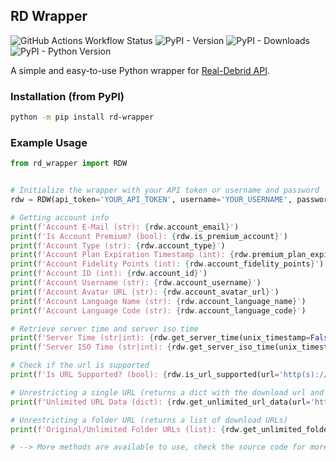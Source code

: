 ## RD Wrapper

![GitHub Actions Workflow Status](https://img.shields.io/github/actions/workflow/status/Henrique-Coder/rd-wrapper/.github%2Fworkflows%2Fpython-package.yml?branch=main&style=for-the-badge&logo=github&labelColor=gray&cacheSeconds=60&link=https%3A%2F%2Fgithub.com%2FHenrique-Coder%2Frd-wrapper)
![PyPI - Version](https://img.shields.io/pypi/v/rd-wrapper?style=for-the-badge&logo=pypi&labelColor=gray&color=white&cacheSeconds=60&link=https%3A%2F%2Fpypi.org%2Fproject%2Frd-wrapper)
![PyPI - Downloads](https://img.shields.io/pypi/dm/rd-wrapper?style=for-the-badge&logo=pypi&labelColor=gray&color=white&cacheSeconds=60&link=https%3A%2F%2Fpypi.org%2Fproject%2Frd-wrapper)
![PyPI - Python Version](https://img.shields.io/pypi/pyversions/rd-wrapper?style=for-the-badge&logo=pypi&labelColor=gray&color=white&cacheSeconds=60&link=https%3A%2F%2Fpypi.org%2Fproject%2Frd-wrapper)

A simple and easy-to-use Python wrapper for [Real-Debrid API](https://api.real-debrid.com).

### Installation (from PyPI)

```bash
python -m pip install rd-wrapper
```

### Example Usage

```python
from rd_wrapper import RDW


# Initialize the wrapper with your API token or username and password
rdw = RDW(api_token='YOUR_API_TOKEN', username='YOUR_USERNAME', password='YOUR_PASSWORD',  anonymous_access=False)

# Getting account info
print(f'Account E-Mail (str): {rdw.account_email}')
print(f'Is Account Premium? (bool): {rdw.is_premium_account}')
print(f'Account Type (str): {rdw.account_type}')
print(f'Account Plan Expiration Timestamp (int): {rdw.premium_plan_expiration_timestamp}')
print(f'Account Fidelity Points (int): {rdw.account_fidelity_points}')
print(f'Account ID (int): {rdw.account_id}')
print(f'Account Username (str): {rdw.account_username}')
print(f'Account Avatar URL (str): {rdw.account_avatar_url}')
print(f'Account Language Name (str): {rdw.account_language_name}')
print(f'Account Language Code (str): {rdw.account_language_code}')

# Retrieve server time and server iso time
print(f'Server Time (str|int): {rdw.get_server_time(unix_timestamp=False)}')
print(f'Server ISO Time (str|int): {rdw.get_server_iso_time(unix_timestamp=True)}')

# Check if the url is supported
print(f'Is URL Supported? (bool): {rdw.is_url_supported(url='http(s)://...', password=None)}')

# Unrestricting a single URL (returns a dict with the download url and other info)
print(f'Unlimited URL Data (dict): {rdw.get_unlimited_url_data(url='http(s)://...', password=None, remote_traffic=False)}')

# Unrestricting a folder URL (returns a list of download URLs)
print(f'Original/Unlimited Folder URLs (list): {rdw.get_unlimited_folder_url_list(url='http(s)://...', unrestrict_urls=True)}')

# --> More methods are available to use, check the source code for more info
```
